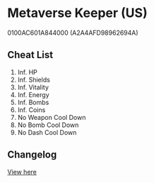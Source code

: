 # Metaverse Keeper (US)
0100AC601A844000 (A2A4AFD98962694A)

## Cheat List
1. Inf. HP
1. Inf. Shields
1. Inf. Vitality
1. Inf. Energy
1. Inf. Bombs
1. Inf. Coins
1. No Weapon Cool Down
1. No Bomb Cool Down
1. No Dash Cool Down

## Changelog
[View here](./CHANGELOG.md)